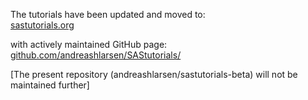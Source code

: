 The tutorials have been updated and moved to:     
[sastutorials.org](https://sastutorials.org/) 

with actively maintained GitHub page:     
[github.com/andreashlarsen/SAStutorials/](https://github.com/andreashlarsen/SAStutorials)

[The present repository (andreashlarsen/sastutorials-beta) will not be maintained further]
